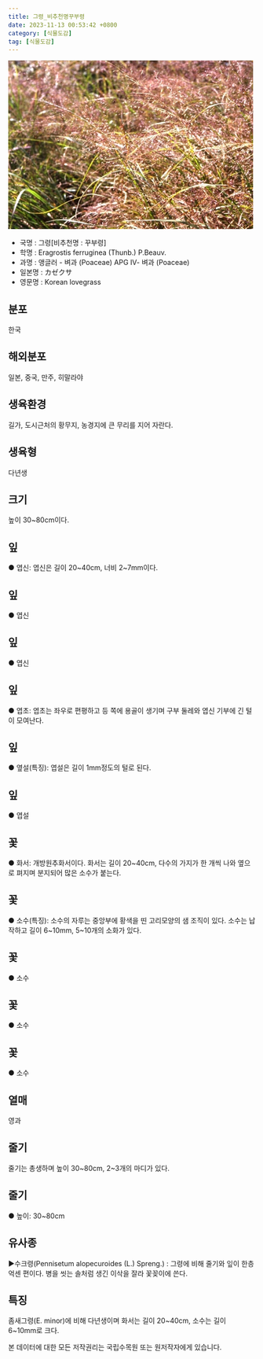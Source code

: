 ```yaml
---
title: 그령_비추천명꾸부령
date: 2023-11-13 00:53:42 +0800
category: [식물도감]
tag: [식물도감]
---
```




![그령[비추천명 : 꾸부령]](/assets/img/fileUpload/plants/basic/Gramineae/Eragrostis/14463/1_th2.JPG)
- 국명 : 그령[비추천명 : 꾸부령]
- 학명 : Eragrostis ferruginea (Thunb.) P.Beauv.
- 과명 : 앵글러 - 벼과 (Poaceae) APG Ⅳ- 벼과 (Poaceae)
- 일본명 : カゼクサ
- 영문명 : Korean lovegrass


## 분포
한국
## 해외분포
일본, 중국, 만주, 히말라야
## 생육환경
길가, 도시근처의 황무지, 농경지에 큰 무리를 지어 자란다.
## 생육형
다년생
## 크기
높이 30~80cm이다.
## 잎
● 엽신: 엽신은 길이 20~40cm, 너비 2~7mm이다.
## 잎
● 엽신
## 잎
● 엽신
## 잎
● 엽초: 엽초는 좌우로 편평하고 등 쪽에 용골이 생기며 구부 둘레와 엽신 기부에 긴 털이 모여난다.
## 잎
● 옆설(특징): 엽설은 길이 1mm정도의 털로 된다.
## 잎
● 엽설
## 꽃
● 화서: 개방원추화서이다. 화서는 길이 20~40cm, 다수의 가지가 한 개씩 나와 옆으로 펴지며 분지되어 많은 소수가 붙는다.
## 꽃
● 소수(특징): 소수의 자루는 중앙부에 황색을 띤 고리모양의 샘 조직이 있다. 소수는 납작하고 길이 6~10mm, 5~10개의 소화가 있다.
## 꽃
● 소수
## 꽃
● 소수
## 꽃
● 소수
## 열매
영과
## 줄기
줄기는 총생하며 높이 30~80cm, 2~3개의 마디가 있다.
## 줄기
● 높이: 30~80cm
## 유사종
▶수크령(Pennisetum alopecuroides (L.) Spreng.) : 그령에 비해 줄기와 잎이 한층 억센 편이다. 병을 씻는 솔처럼 생긴 이삭을 잘라 꽃꽂이에 쓴다.
## 특징
좀새그령(E. minor)에 비해 다년생이며 화서는 길이 20~40cm, 소수는 길이 6~10mm로 크다.






본 데이터에 대한 모든 저작권리는 국립수목원 또는 원저작자에게 있습니다.
